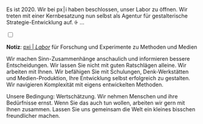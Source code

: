 Es ist 2020. Wir bei <span class="logo-type font-family:display ">px&hairsp;|&hairsp;i</span> haben beschlossen, unser Labor zu öffnen. Wir treten mit einer Kernbesatzung nun selbst als Agentur für gestalterische Strategie-Entwicklung auf. <label for="aside--es-ist-2020" class="aside-toggle" role="button" aria-pressed="false" aria-label="Randbemerkung anzeigen" onkeypress="toggleButtonKeyPress()" onclick="toggleButtonClick()" tabindex="0">⨭ …</label>

<input id="aside--es-ist-2020" type="checkbox" class="aside-toggle"/>

**Notiz**: [pxi | *Labor*](https://lab.pxi.gmbh) für Forschung und Experimente zu Methoden und Medien

Wir machen Sinn-Zusammenhänge anschaulich und informieren bessere Entscheidungen. Wir lassen Sie nicht mit guten Ratschlägen alleine. Wir arbeiten mit Ihnen. Wir befähigen Sie mit Schulungen, Denk-Werkstätten und Medien-Produktion, Ihre Entwicklung selbst erfolgreich zu gestalten. Wir navigieren Komplexität mit eigens entwickelten Methoden.

Unsere Bedingung: Wertschätzung. Wir nehmen Menschen und ihre Bedürfnisse ernst. Wenn Sie das auch tun wollen, arbeiten wir gern mit Ihnen zusammen. Lassen Sie uns gemeinsam die Welt ein kleines bisschen freundlicher machen.
